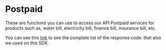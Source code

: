 # Postpaid
These are functions you can use to access our API Postpaid services for products such as, water bill, electricity bill, finance bill, insurance bill, etc.

You can see this [link](https://api.iak.id/docs/reference/docs/postpaid/response-code.md) to see the complete list of the response code. that also we used on this SDK.
